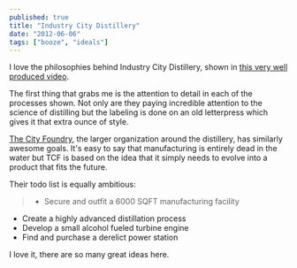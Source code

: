 ```yaml
---
published: true
title: "Industry City Distillery"
date: "2012-06-06"
tags: ["booze", "ideals"]
---
```

I love the philosophies behind Industry City Distillery, shown in [this very well produced video](http://vimeo.com/42991839).

The first thing that grabs me is the attention to detail in each of the processes shown. Not only are they paying incredible attention to the science of distilling but the labeling is done on an old letterpress which gives it that extra ounce of style.

[The City Foundry](http://www.thecityfoundry.com/), the larger organization around the distillery, has similarly awesome goals. It's easy to say that manufacturing is entirely dead in the water but TCF is based on the idea that it simply needs to evolve into a product that fits the future.

Their todo list is equally ambitious:

> * Secure and outfit a 6000 SQFT manufacturing facility
* Create a highly advanced distillation process
* Develop a small alcohol fueled turbine engine
* Find and purchase a derelict power station

I love it, there are so many great ideas here.
